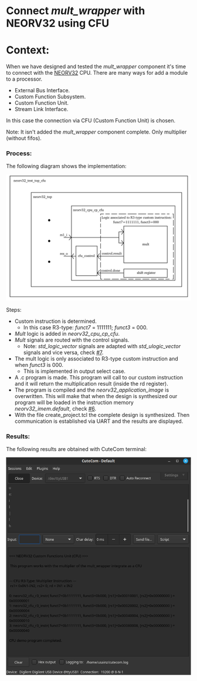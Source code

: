 # Connect *mult_wrapper* with NEORV32 using CFU

# Context:

When we have designed and tested the *mult_wrapper* component it's time to connect with the [NEORV32](https://github.com/stnolting/neorv32) CPU. There are many ways for add a module to a processor.

- External Bus Interface.
- Custom Function Subsystem.
- Custom Function Unit.
- Stream Link Interface.

In this case the connection via CFU (Custom Function Unit) is chosen.

Note: It isn't added the *mult_wrapper* component complete. Only multiplier (without fifos).

### Process:

The following diagram shows the implementation: 

![Plano](https://raw.githubusercontent.com/Unike267/Photos/master/UNI-Photos/Practices/cfu_plano.png)

Steps:

- Custom instruction is determined. 
    - In this case R3-type: *funct7* = 1111111; *funct3* = 000.
- *Mult* logic is added in *neorv32_cpu_cp_cfu*.
- *Mult* signals are routed with the control signals.
    - Note: *std_logic_vector* signals are adapted with *std_ulogic_vector* signals and vice versa, check [#7](https://gitlab.com/EHU-GDED/NEORV32/-/issues/7).
- The mult logic is only associated to R3-type custom instruction and when *funct3* is 000.
    - This is implemented in output select case.
- A .c program is made. This program will call to our custom instruction and it will return the multiplication result (inside the rd register).
- The program is compiled and the *neorv32_application_image* is overwritten. This will make that when the design is synthesized our program will be loaded in the instruction memory *neorv32_imem.default*, check [#6](https://gitlab.com/EHU-GDED/NEORV32/-/issues/6).
- With the file create_project.tcl the complete design is synthesized. Then communication is established via UART and the results are displayed.

### Results:

The following results are obtained with CuteCom terminal:

![Result](https://raw.githubusercontent.com/Unike267/Photos/master/UNI-Photos/Practices/cfu_result.png)

    

